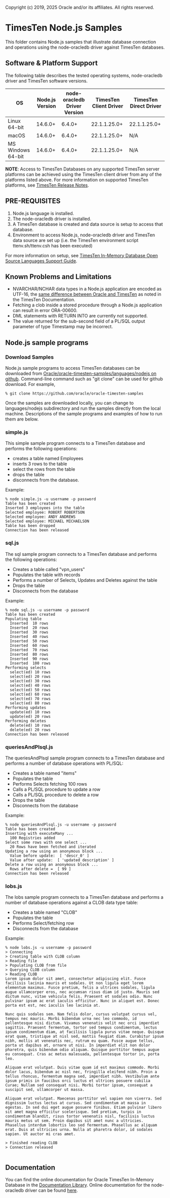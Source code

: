 Copyright (c) 2019, 2025 Oracle and/or its affiliates. All rights reserved.

# TimesTen Node.js Samples

This folder contains Node.js samples that illustrate database connection and operations using the node-oracledb driver against  TimesTen databases. 

## Software & Platform Support
The following table describes the tested operating systems, node-oracledb driver and TimesTen software versions.

OS  | Node.js Version  | node-oracledb Driver Version | TimesTen Client Driver	| TimesTen Direct Driver
------------- | ------- | -------------	| ------------ | ------
Linux 64-bit  | 14.6.0+  |6.4.0+    | 22.1.1.25.0+	| 22.1.1.25.0+
macOS      |  14.6.0+  |6.4.0+  | 22.1.1.25.0+	| N/A
MS Windows 64-bit    | 14.6.0+  | 6.4.0+    | 22.1.1.25.0+ | N/A

**NOTE**: Access to TimesTen Databases on any supported TimesTen server platforms can be achieved using the TimesTen client driver from any of the platforms listed above. For more information on supported TimesTen platforms, see [TimesTen Release Notes](https://docs.oracle.com/en/database/other-databases/timesten/22.1/release-notes/toc.htm).


## PRE-REQUISITES
 
1. Node.js language is installed. 
2. The node-oracledb driver is installed. 
3. A TimesTen database is created and data source is setup to access that database. 
4. Environment to access Node.js, node-oracledb driver and TimesTen data source are set up (i.e. the TimesTen environment script ttenv.sh/ttenv.csh has been executed)

For more information on setup, see [TimesTen In-Memory Database Open Source Languages Support Guide](https://docs.oracle.com/en/database/other-databases/timesten/22.1/open-source-languages/index.html).

## Known Problems and Limitations

* NVARCHAR/NCHAR data types in a Node.js application are encoded as UTF-16, the [same difference between Oracle and TimesTen](https://docs.oracle.com/en/database/other-databases/timesten/22.1/cache/compatibility-timesten-and-oracle-databases.html#GUID-13FF0E9B-9250-49DB-810A-89EE48605E5E) as noted in the TimesTen Documentation.
* Fetching a clob inside a stored procedure through a Node.js application can result in error ORA-00600.
* DML statements with RETURN INTO are currently not supported.
* The value returned for the sub-second field of a PL/SQL output parameter of type Timestamp may be incorrect. 



## Node.js sample programs
### Download Samples

Node.js sample programs to access TimesTen databases can be downloaded from [Oracle/oracle-timesten-samples/languages/nodejs on github](https://github.com/oracle/oracle-timesten-samples/tree/master/languages/nodejs). Command-line command such as "git clone" can be used for github download. For example,

```
% git clone https://github.com/oracle/oracle-timesten-samples
```

Once the samples are downloaded locally, you can change to languages/nodejs subdirectory and run the samples directly from the local machine.  Descriptions of the sample programs and examples of how to run them are below.

### simple.js

This simple sample program connects to a TimesTen database and performs the following operations:

* creates a table named Employees
*  inserts 3 rows to the table
*  select the rows from the table
*  drops the table
*  disconnects from the database.

Example:

```
% node simple.js -u username -p password
Table has been created
Inserted 3 employees into the table
Selected employee: ROBERT ROBERTSON
Selected employee: ANDY ANDREWS
Selected employee: MICHAEL MICHAELSON
Table has been dropped
Connection has been released
```


### sql.js
The sql sample program connects to a TimesTen database and performs the following operations:


* Creates a table called "vpn_users"
* Populates the table with records
* Performs a number of Selects, Updates and Deletes against the table
* Drops the table
* Disconnects from the database

Example:

```
% node sql.js -u username -p password
Table has been created
Populating table
  Inserted  10 rows
  Inserted  20 rows
  Inserted  30 rows
  Inserted  40 rows
  Inserted  50 rows
  Inserted  60 rows
  Inserted  70 rows
  Inserted  80 rows
  Inserted  90 rows
  Inserted  100 rows
Performing selects
  select(ed) 10 rows
  select(ed) 20 rows
  select(ed) 30 rows
  select(ed) 40 rows
  select(ed) 50 rows
  select(ed) 60 rows
  select(ed) 70 rows
  select(ed) 80 rows
Performing updates
  update(ed) 10 rows
  update(ed) 20 rows
Performing deletes
  delete(ed) 10 rows
  delete(ed) 20 rows
Connection has been released
```
### queriesAndPlsql.js

The queriesAndPlsql sample program connects to a TimesTen database and performs a number of database operations with PL/SQL: 


* Creates a table named "items"
* Populates the table
* Performs Selects fetching 100 rows
* Calls a PL/SQL procedure to update a row
* Calls a PL/SQL procedure to delete a row
* Drops the table
* Disconnects from the database

Example:

```
% node queriesAndPlsql.js -u username -p password
Table has been created
Inserting with executeMany ...
  100 Registries added
Select some rows with one select ...
  20 Rows have been fetched and iterated
Updating a row using an anonymous block ...
  Value before update:  [ 'descr_0' ]
  Value after update:  [ 'updated description' ]
Delete a row using an anonymous block ...
  Rows after delete =  [ 99 ]
Connection has been released

```
### lobs.js

The lobs sample program connects to a TimesTen database and performs a number of database operations against a CLOB data type table:


* Creates a table named "CLOB"
* Populates the table
* Performs Select/fetching row
* Disconnects from the database

Example:

```
% node lobs.js -u username -p password
> Connecting
> Creating table with CLOB column
> Reading file
> Populating CLOB from file
> Querying CLOB column
> Reading CLOB
Lorem ipsum dolor sit amet, consectetur adipiscing elit. Fusce facilisis lacinia mauris et sodales. Ut non ligula eget lorem elementum maximus. Fusce pretium, felis a ultrices sodales, ligula augue ullamcorper eros, nec accumsan risus diam id justo. Mauris sed dictum nunc, vitae vehicula felis. Praesent et sodales odio. Nunc pulvinar ipsum ac erat iaculis efficitur. Nunc in aliquet est. Donec porta est est, nec iaculis leo lacinia at.

Nunc quis sodales sem. Nam felis dolor, cursus volutpat cursus vel, tempus nec mauris. Morbi bibendum urna nec leo commodo, id pellentesque nisi dictum. Vivamus venenatis velit nec orci imperdiet sagittis. Praesent fermentum, tortor sed tempus condimentum, lectus ipsum condimentum diam, at facilisis ligula purus vitae neque. Quisque erat quam, tristique at nisl sed, mattis feugiat diam. Curabitur ipsum nibh, mollis at venenatis nec, rutrum eu quam. Fusce augue tellus, porta ut dapibus at, ornare ut nisi. In imperdiet elit non dolor pharetra, quis bibendum odio aliquam. Quisque porttitor tempus augue eu consequat. Cras ac metus malesuada, pellentesque tortor in, porta leo.

Aliquam erat volutpat. Duis vitae quam id est maximus commodo. Morbi dolor lacus, bibendum ac nisl nec, fringilla eleifend nibh. Proin a tellus rhoncus, fermentum magna sed, imperdiet nibh. Vestibulum ante ipsum primis in faucibus orci luctus et ultrices posuere cubilia Curae; Nullam sed consequat nisi. Morbi tortor ipsum, consequat a suscipit sed, ullamcorper ut massa.

Aliquam erat volutpat. Maecenas porttitor vel sapien non viverra. Sed dignissim luctus lectus at cursus. Sed condimentum at massa in egestas. In sed dui eget augue posuere finibus. Etiam pulvinar libero sit amet magna efficitur scelerisque. Sed pretium, turpis in condimentum blandit, risus tortor venenatis nisl, facilisis luctus mauris metus ut sem. Proin dapibus sit amet nunc a ultricies. Phasellus interdum lobortis leo sed fermentum. Phasellus ac aliquam erat. Duis at ultricies urna. Nulla at pharetra dolor, id sodales sapien. Ut auctor mi cras amet.

> Finished reading CLOB
> Connection released


```



## Documentation
You can find the online documentation for Oracle TimesTen In-Memory Database in the [Documentation Library](https://docs.oracle.com/en/database/other-databases/timesten/).  Online documentation for the node-oracledb driver can be found [here](https://oracle.github.io/node-oracledb/doc/api.html).
